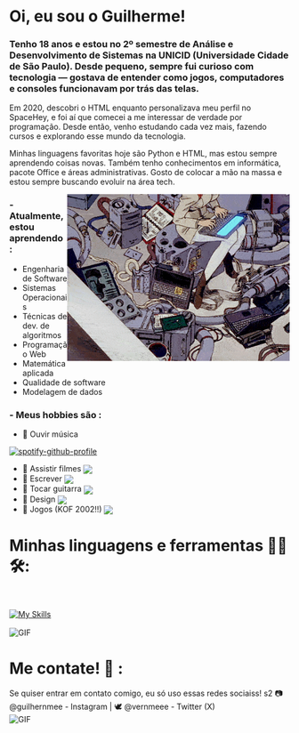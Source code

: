 # Oi, eu sou o Guilherme!

### Tenho 18 anos e estou no 2º semestre de Análise e Desenvolvimento de Sistemas na UNICID (Universidade Cidade de São Paulo). Desde pequeno, sempre fui curioso com tecnologia — gostava de entender como jogos, computadores e consoles funcionavam por trás das telas.

Em 2020, descobri o HTML enquanto personalizava meu perfil no SpaceHey, e foi aí que comecei a me interessar de verdade por programação. Desde então, venho estudando cada vez mais, fazendo cursos e explorando esse mundo da tecnologia.

Minhas linguagens favoritas hoje são Python e HTML, mas estou sempre aprendendo coisas novas. Também tenho conhecimentos em informática, pacote Office e áreas administrativas. Gosto de colocar a mão na massa e estou sempre buscando evoluir na área tech.


<img hight="400" width="400" alt="GIF" align="right" src="tumblr_5e2f9129ecc89fc1a9eeec549aaaa812_17dabf3b_500.gif">

### - Atualmente, estou aprendendo :
- Engenharia de Software
- Sistemas Operacionais
- Técnicas de dev. de algoritmos
- Programação Web
- Matemática aplicada
- Qualidade de software
- Modelagem de dados


### - Meus hobbies são : 
- 🎸 Ouvir música

[![spotify-github-profile](https://spotify-github-profile.kittinanx.com/api/view?uid=31qugadz6c7p6yjy6wykyn4mtski&cover_image=true&theme=natemoo-re&show_offline=false&background_color=121212&interchange=false&bar_color=53b14f&bar_color_cover=false)](https://github.com/kittinan/spotify-github-profile)
- 🎸 Assistir filmes <img hight="10" width="20" align="center" src="https://media.tenor.com/YlX9YBz9FXcAAAAi/ellen-ripley-alien.gif">
- 🎸 Escrever <img hight="30" width="40" align="center" src="https://media.tenor.com/dh1W3uHt_zsAAAAi/emoji-smiley.gif">
- 🎸 Tocar guitarra <img hight="10" width="20" align="center" src="https://media.tenor.com/biB4OIcEhDcAAAAi/playing-guitar-cat.gif"/>
- 🎸 Design <img hight="30" width="40" align="center" src="https://media.tenor.com/4sQhFfVmisAAAAAj/microsoft-microsoft-windows.gif">
- 🎸 Jogos (KOF 2002!!) <img hight="10" width="20" align="center" src="https://media.tenor.com/HAdTDahjyQEAAAAi/yagami.gif">




# Minhas linguagens e ferramentas 👨‍💻 🛠:

</br>
<p align="center">

[![My Skills](https://skillicons.dev/icons?i=html,css,python,javascript,github)](https://skillicons.dev)

<img hight="250" width="320" alt="GIF" align="center" src="https://i.gifer.com/3qVd.gif">
</br>

# Me contate! 📩 :

Se quiser entrar em contato comigo, eu só uso essas redes sociaiss! s2
📷 @guilhernmee - Instagram |
🕊️ @vernmeee - Twitter (X)
<img hight="150" width="220" alt="GIF" align="left" src="https://media3.giphy.com/media/v1.Y2lkPTc5MGI3NjExYnVpN3p5Z3lncW55b2pyZDk2M21jaGI2NTEyeTBxcXFycDZzNTBxdCZlcD12MV9pbnRlcm5hbF9naWZfYnlfaWQmY3Q9Zw/cjG98gMyj574A/giphy.gif">
